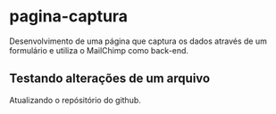 # pagina-captura
Desenvolvimento de uma página que captura os dados através de um formulário e utiliza o MailChimp como back-end.

## Testando alterações de um arquivo
Atualizando o repósitório do github.